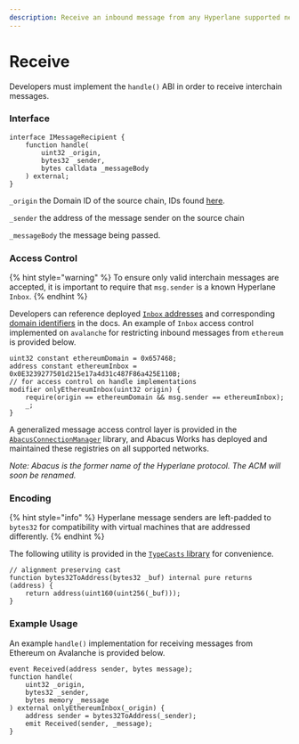 ```yaml
---
description: Receive an inbound message from any Hyperlane supported network.
---
```


# Receive

Developers must implement the `handle()` ABI in order to receive interchain messages.

### Interface

```solidity
interface IMessageRecipient {
    function handle(
        uint32 _origin,
        bytes32 _sender,
        bytes calldata _messageBody
    ) external;
}
```

`_origin` the Domain ID of the source chain, IDs found [here](../domains.md#mainnet).

`_sender` the address of the message sender on the source chain

`_messageBody` the message being passed.



### Access Control

{% hint style="warning" %}
To ensure only valid interchain messages are accepted, it is important to require that `msg.sender` is a known Hyperlane `Inbox`.
{% endhint %}

Developers can reference deployed [`Inbox` addresses](../addresses.md#inboxes) and corresponding [domain identifiers](../domains.md) in the docs. An example of `Inbox` access control implemented on `avalanche` for restricting inbound messages from `ethereum` is provided below.

```solidity
uint32 constant ethereumDomain = 0x657468;
address constant ethereumInbox = 0x0E3239277501d215e17a4d31c487F86a425E110B;
// for access control on handle implementations
modifier onlyEthereumInbox(uint32 origin) {
    require(origin == ethereumDomain && msg.sender == ethereumInbox);
    _;    
}
```

A generalized message access control layer is provided in the [`AbacusConnectionManager`](../building-applications/writing-contracts/abacusconnectionmanager.md) library, and Abacus Works has deployed and maintained these registries on all supported networks.&#x20;

_Note: Abacus is the former name of the Hyperlane protocol. The ACM will soon be renamed._

### Encoding

{% hint style="info" %}
Hyperlane message senders are left-padded to `bytes32` for compatibility with virtual machines that are addressed differently.&#x20;
{% endhint %}

The following utility is provided in the [`TypeCasts` library](https://github.com/hyperlane-xyz/hyperlane-monorepo/blob/main/solidity/contracts/libs/TypeCasts.sol) for convenience.

```solidity
// alignment preserving cast
function bytes32ToAddress(bytes32 _buf) internal pure returns (address) {
    return address(uint160(uint256(_buf)));
}
```

### Example Usage

An example `handle()` implementation for receiving messages from Ethereum on Avalanche is provided below.

```solidity
event Received(address sender, bytes message);
function handle(
    uint32 _origin,
    bytes32 _sender,
    bytes memory _message
) external onlyEthereumInbox(_origin) {
    address sender = bytes32ToAddress(_sender);
    emit Received(sender, _message);
}
```
